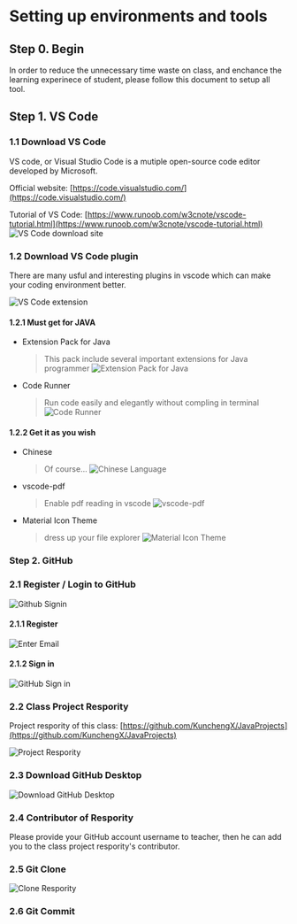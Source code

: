 # Setting up environments and tools

## Step 0. Begin

In order to reduce the unnecessary time waste on class, and enchance the learning experinece of student, please follow this document to setup all tool.

## Step 1. VS Code

### 1.1 Download VS Code

VS code, or Visual Studio Code is a mutiple open-source code editor developed by Microsoft.

Official website: [https://code.visualstudio.com/](https://code.visualstudio.com/)

Tutorial of VS Code: [https://www.runoob.com/w3cnote/vscode-tutorial.html](https://www.runoob.com/w3cnote/vscode-tutorial.html)
![VS Code download site](./pictures/image.png)

### 1.2 Download VS Code plugin

There are many usful and interesting plugins in vscode which can make your coding environment better.

![VS Code extension](./pictures/vscode_extension.png)

#### 1.2.1 Must get for JAVA

- Extension Pack for Java
    > This pack include several important extensions for Java programmer
    ![Extension Pack for Java](./pictures/ExtensionPackForJava.png)

- Code Runner
    > Run code easily and elegantly without compling in terminal
    ![Code Runner](./pictures/CodeRunner.png)

#### 1.2.2 Get it as you wish

- Chinese
    > Of course...
    ![Chinese Language](./pictures/Chinese.png)

- vscode-pdf
    > Enable pdf reading in vscode
    ![vscode-pdf](./pictures/vscode-pdf.png)

- Material Icon Theme
    > dress up your file explorer
    ![Material Icon Theme](./pictures/MaterialIconTheme.png)

### Step 2. GitHub

### 2.1 Register / Login to GitHub

![Github Signin](./pictures/GitHub.png)

#### 2.1.1 Register

![Enter Email](./pictures/GithubEmail.png)

#### 2.1.2 Sign in

![GitHub Sign in](./pictures/GitHubSignin.png)

### 2.2 Class Project Respority

Project respority of this class: [https://github.com/KunchengX/JavaProjects](https://github.com/KunchengX/JavaProjects)

![Project Respority](./pictures/ClassRespority.png)

### 2.3 Download GitHub Desktop

![Download GitHub Desktop](./pictures/DownloadGitHubDesktop.png)

### 2.4 Contributor of Respority

Please provide your GitHub account username to teacher, then he can add you to the class project respority's contributor.

### 2.5 Git Clone

![Clone Respority](./pictures/CloneRespority.png)

### 2.6 Git Commit
